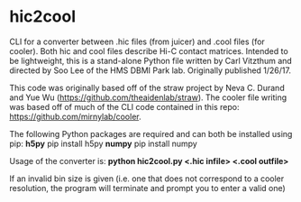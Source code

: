 # hic2cool #

CLI for a converter between .hic files (from juicer) and .cool files (for
cooler).  Both hic and cool files describe Hi-C contact matrices.
Intended to be lightweight, this is a stand-alone Python file written by
Carl Vitzthum and directed by Soo Lee of the HMS DBMI Park lab.
Originally published 1/26/17.

This code was originally based off of the straw project by Neva C. Durand and
Yue Wu (https://github.com/theaidenlab/straw).
The cooler file writing was based off of much of the CLI code contained in
this repo: https://github.com/mirnylab/cooler.

The following Python packages are required and can both be installed using pip:
**h5py** pip install h5py
**numpy** pip install numpy

Usage of the converter is:
**python hic2cool.py <.hic infile> <.cool outfile> <bin size in bp>**

If an invalid bin size is given (i.e. one that does not correspond to a cooler resolution,
the program will terminate and prompt you to enter a valid one)
